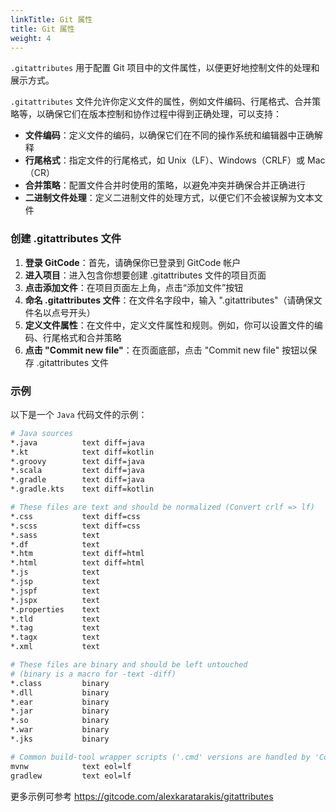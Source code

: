 ```yaml
---
linkTitle: Git 属性
title: Git 属性
weight: 4
---
```


`.gitattributes` 用于配置 Git 项目中的文件属性，以便更好地控制文件的处理和展示方式。

`.gitattributes` 文件允许你定义文件的属性，例如文件编码、行尾格式、合并策略等，以确保它们在版本控制和协作过程中得到正确处理，可以支持：

- **文件编码**：定义文件的编码，以确保它们在不同的操作系统和编辑器中正确解释
- **行尾格式**：指定文件的行尾格式，如 Unix（LF）、Windows（CRLF）或 Mac（CR）
- **合并策略**：配置文件合并时使用的策略，以避免冲突并确保合并正确进行
- **二进制文件处理**：定义二进制文件的处理方式，以便它们不会被误解为文本文件

### 创建 .gitattributes 文件

1. **登录 GitCode**：首先，请确保你已登录到 GitCode 帐户
2. **进入项目**：进入包含你想要创建 .gitattributes 文件的项目页面
3. **点击添加文件**：在项目页面左上角，点击“添加文件”按钮
4. **命名 .gitattributes 文件**：在文件名字段中，输入 ".gitattributes"（请确保文件名以点号开头）
6. **定义文件属性**：在文件中，定义文件属性和规则。例如，你可以设置文件的编码、行尾格式和合并策略
7. **点击 "Commit new file"**：在页面底部，点击 "Commit new file" 按钮以保存 .gitattributes 文件

### 示例

以下是一个 `Java` 代码文件的示例：

```bash
# Java sources
*.java          text diff=java
*.kt            text diff=kotlin
*.groovy        text diff=java
*.scala         text diff=java
*.gradle        text diff=java
*.gradle.kts    text diff=kotlin

# These files are text and should be normalized (Convert crlf => lf)
*.css           text diff=css
*.scss          text diff=css
*.sass          text
*.df            text
*.htm           text diff=html
*.html          text diff=html
*.js            text
*.jsp           text
*.jspf          text
*.jspx          text
*.properties    text
*.tld           text
*.tag           text
*.tagx          text
*.xml           text

# These files are binary and should be left untouched
# (binary is a macro for -text -diff)
*.class         binary
*.dll           binary
*.ear           binary
*.jar           binary
*.so            binary
*.war           binary
*.jks           binary

# Common build-tool wrapper scripts ('.cmd' versions are handled by 'Common.gitattributes')
mvnw            text eol=lf
gradlew         text eol=lf
```

更多示例可参考 <https://gitcode.com/alexkaratarakis/gitattributes>